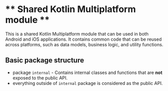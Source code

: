 ** Shared Kotlin Multiplatform module **
===

This is a shared Kotlin Multiplatform module that can be used in both Android and iOS applications.
It contains common code that can be reused across platforms, such as data models, business logic,
and utility functions.

## Basic package structure

* package `internal` - Contains internal classes and functions that are **not** exposed to the public API.
* everything outside of `internal` package is considered as the public API.
